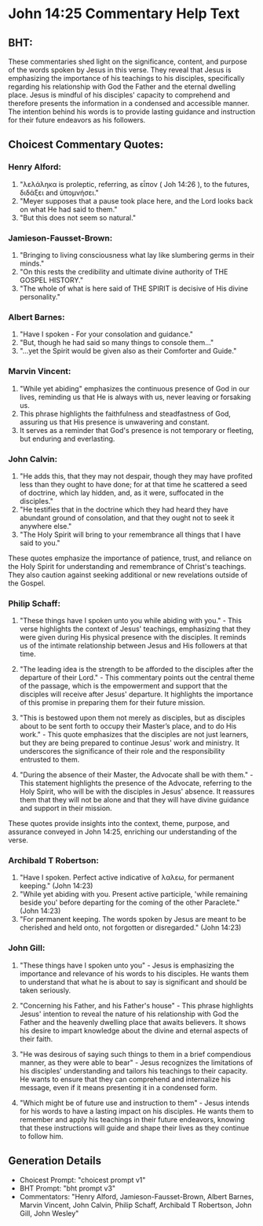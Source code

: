 # John 14:25 Commentary Help Text

## BHT:
These commentaries shed light on the significance, content, and purpose of the words spoken by Jesus in this verse. They reveal that Jesus is emphasizing the importance of his teachings to his disciples, specifically regarding his relationship with God the Father and the eternal dwelling place. Jesus is mindful of his disciples' capacity to comprehend and therefore presents the information in a condensed and accessible manner. The intention behind his words is to provide lasting guidance and instruction for their future endeavors as his followers.

## Choicest Commentary Quotes:
### Henry Alford:
1. "λελάληκα is proleptic, referring, as εἶπον ( Joh 14:26 ), to the futures, διδάξει and ὑπομνήσει." 
2. "Meyer supposes that a pause took place here, and the Lord looks back on what He had said to them."
3. "But this does not seem so natural."

### Jamieson-Fausset-Brown:
1. "Bringing to living consciousness what lay like slumbering germs in their minds." 
2. "On this rests the credibility and ultimate divine authority of THE GOSPEL HISTORY." 
3. "The whole of what is here said of THE SPIRIT is decisive of His divine personality."

### Albert Barnes:
1. "Have I spoken - For your consolation and guidance."
2. "But, though he had said so many things to console them..."
3. "...yet the Spirit would be given also as their Comforter and Guide."

### Marvin Vincent:
1. "While yet abiding" emphasizes the continuous presence of God in our lives, reminding us that He is always with us, never leaving or forsaking us.
2. This phrase highlights the faithfulness and steadfastness of God, assuring us that His presence is unwavering and constant.
3. It serves as a reminder that God's presence is not temporary or fleeting, but enduring and everlasting.

### John Calvin:
1. "He adds this, that they may not despair, though they may have profited less than they ought to have done; for at that time he scattered a seed of doctrine, which lay hidden, and, as it were, suffocated in the disciples."
2. "He testifies that in the doctrine which they had heard they have abundant ground of consolation, and that they ought not to seek it anywhere else."
3. "The Holy Spirit will bring to your remembrance all things that I have said to you."

These quotes emphasize the importance of patience, trust, and reliance on the Holy Spirit for understanding and remembrance of Christ's teachings. They also caution against seeking additional or new revelations outside of the Gospel.

### Philip Schaff:
1. "These things have I spoken unto you while abiding with you." - This verse highlights the context of Jesus' teachings, emphasizing that they were given during His physical presence with the disciples. It reminds us of the intimate relationship between Jesus and His followers at that time.

2. "The leading idea is the strength to be afforded to the disciples after the departure of their Lord." - This commentary points out the central theme of the passage, which is the empowerment and support that the disciples will receive after Jesus' departure. It highlights the importance of this promise in preparing them for their future mission.

3. "This is bestowed upon them not merely as disciples, but as disciples about to be sent forth to occupy their Master’s place, and to do His work." - This quote emphasizes that the disciples are not just learners, but they are being prepared to continue Jesus' work and ministry. It underscores the significance of their role and the responsibility entrusted to them.

4. "During the absence of their Master, the Advocate shall be with them." - This statement highlights the presence of the Advocate, referring to the Holy Spirit, who will be with the disciples in Jesus' absence. It reassures them that they will not be alone and that they will have divine guidance and support in their mission.

These quotes provide insights into the context, theme, purpose, and assurance conveyed in John 14:25, enriching our understanding of the verse.

### Archibald T Robertson:
1. "Have I spoken. Perfect active indicative of λαλεω, for permanent keeping." (John 14:23)
2. "While yet abiding with you. Present active participle, 'while remaining beside you' before departing for the coming of the other Paraclete." (John 14:23)
3. "For permanent keeping. The words spoken by Jesus are meant to be cherished and held onto, not forgotten or disregarded." (John 14:23)

### John Gill:
1. "These things have I spoken unto you" - Jesus is emphasizing the importance and relevance of his words to his disciples. He wants them to understand that what he is about to say is significant and should be taken seriously.

2. "Concerning his Father, and his Father's house" - This phrase highlights Jesus' intention to reveal the nature of his relationship with God the Father and the heavenly dwelling place that awaits believers. It shows his desire to impart knowledge about the divine and eternal aspects of their faith.

3. "He was desirous of saying such things to them in a brief compendious manner, as they were able to bear" - Jesus recognizes the limitations of his disciples' understanding and tailors his teachings to their capacity. He wants to ensure that they can comprehend and internalize his message, even if it means presenting it in a condensed form.

4. "Which might be of future use and instruction to them" - Jesus intends for his words to have a lasting impact on his disciples. He wants them to remember and apply his teachings in their future endeavors, knowing that these instructions will guide and shape their lives as they continue to follow him.


## Generation Details
- Choicest Prompt: "choicest prompt v1"
- BHT Prompt: "bht prompt v3"
- Commentators: "Henry Alford, Jamieson-Fausset-Brown, Albert Barnes, Marvin Vincent, John Calvin, Philip Schaff, Archibald T Robertson, John Gill, John Wesley"
